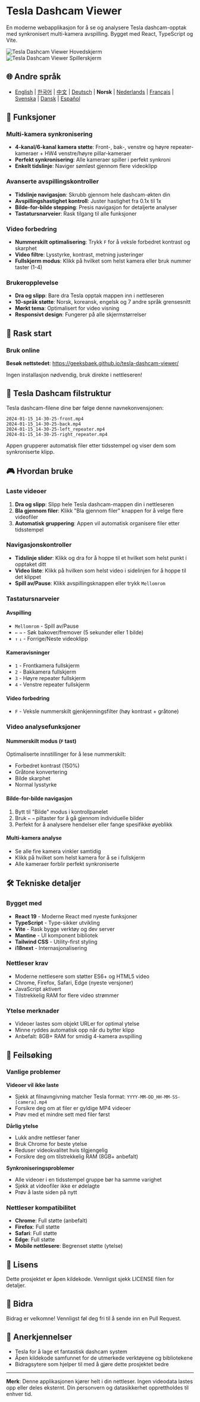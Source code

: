 # Tesla Dashcam Viewer

En moderne webapplikasjon for å se og analysere Tesla dashcam-opptak med synkronisert multi-kamera avspilling. Bygget med React, TypeScript og Vite.

![Tesla Dashcam Viewer Hovedskjerm](../images/screenshot-main.png)
![Tesla Dashcam Viewer Spillerskjerm](../images/screenshot-player.png)

## 🌐 Andre språk
- [English](docs/README.en.md) | [한국어](../README.md) | [中文](docs/README.zh.md) | [Deutsch](docs/README.de.md) | **Norsk** | [Nederlands](docs/README.nl.md) | [Français](docs/README.fr.md) | [Svenska](docs/README.sv.md) | [Dansk](docs/README.da.md) | [Español](docs/README.es.md)

## 🚗 Funksjoner

### Multi-kamera synkronisering
- **4-kanal/6-kanal kamera støtte**: Front-, bak-, venstre og høyre repeater-kameraer + HW4 venstre/høyre pillar-kameraer
- **Perfekt synkronisering**: Alle kameraer spiller i perfekt synkroni
- **Enkelt tidslinje**: Naviger sømløst gjennom flere videoklipp

### Avanserte avspillingskontroller
- **Tidslinje navigasjon**: Skrubb gjennom hele dashcam-økten din
- **Avspillingshastighet kontroll**: Juster hastighet fra 0.1x til 1x
- **Bilde-for-bilde stepping**: Presis navigasjon for detaljerte analyser
- **Tastatursnarveier**: Rask tilgang til alle funksjoner

### Video forbedring
- **Nummerskilt optimalisering**: Trykk `F` for å veksle forbedret kontrast og skarphet
- **Video filtre**: Lysstyrke, kontrast, metning justeringer
- **Fullskjerm modus**: Klikk på hvilket som helst kamera eller bruk nummer taster (1-4)

### Brukeropplevelse
- **Dra og slipp**: Bare dra Tesla opptak mappen inn i nettleseren
- **10-språk støtte**: Norsk, koreansk, engelsk og 7 andre språk grensesnitt
- **Mørkt tema**: Optimalisert for video visning
- **Responsivt design**: Fungerer på alle skjermstørrelser

## 🎯 Rask start

### Bruk online

**Besøk nettstedet**: https://geeksbaek.github.io/tesla-dashcam-viewer/

Ingen installasjon nødvendig, bruk direkte i nettleseren!

## 📁 Tesla Dashcam filstruktur

Tesla dashcam-filene dine bør følge denne navnekonvensjonen:
```
2024-01-15_14-30-25-front.mp4
2024-01-15_14-30-25-back.mp4
2024-01-15_14-30-25-left_repeater.mp4
2024-01-15_14-30-25-right_repeater.mp4
```

Appen grupperer automatisk filer etter tidsstempel og viser dem som synkroniserte klipp.

## 🎮 Hvordan bruke

### Laste videoer
1. **Dra og slipp**: Slipp hele Tesla dashcam-mappen din i nettleseren
2. **Bla gjennom filer**: Klikk "Bla gjennom filer" knappen for å velge flere videofiler
3. **Automatisk gruppering**: Appen vil automatisk organisere filer etter tidsstempel

### Navigasjonskontroller
- **Tidslinje slider**: Klikk og dra for å hoppe til et hvilket som helst punkt i opptaket ditt
- **Video liste**: Klikk på hvilken som helst video i sidelinjen for å hoppe til det klippet
- **Spill av/Pause**: Klikk avspillingsknappen eller trykk `Mellomrom`

### Tastatursnarveier

#### Avspilling
- `Mellomrom` - Spill av/Pause
- `←` `→` - Søk bakover/fremover (5 sekunder eller 1 bilde)
- `↑` `↓` - Forrige/Neste videoklipp

#### Kameravisninger
- `1` - Frontkamera fullskjerm
- `2` - Bakkamera fullskjerm
- `3` - Høyre repeater fullskjerm
- `4` - Venstre repeater fullskjerm

#### Video forbedring
- `F` - Veksle nummerskilt gjenkjenningsfilter (høy kontrast + gråtone)

### Video analysefunksjoner

#### Nummerskilt modus (`F` tast)
Optimaliserte innstillinger for å lese nummerskilt:
- Forbedret kontrast (150%)
- Gråtone konvertering
- Bilde skarphet
- Normal lysstyrke

#### Bilde-for-bilde navigasjon
1. Bytt til "Bilde" modus i kontrollpanelet
2. Bruk `←` `→` piltaster for å gå gjennom individuelle bilder
3. Perfekt for å analysere hendelser eller fange spesifikke øyeblikk

#### Multi-kamera analyse
- Se alle fire kamera vinkler samtidig
- Klikk på hvilket som helst kamera for å se i fullskjerm
- Alle kameraer forblir perfekt synkroniserte

## 🛠️ Tekniske detaljer

### Bygget med
- **React 19** - Moderne React med nyeste funksjoner
- **TypeScript** - Type-sikker utvikling
- **Vite** - Rask bygge verktøy og dev server
- **Mantine** - UI komponent bibliotek
- **Tailwind CSS** - Utility-first styling
- **i18next** - Internasjonalisering

### Nettleser krav
- Moderne nettlesere som støtter ES6+ og HTML5 video
- Chrome, Firefox, Safari, Edge (nyeste versjoner)
- JavaScript aktivert
- Tilstrekkelig RAM for flere video strømmer

### Ytelse merknader
- Videoer lastes som objekt URLer for optimal ytelse
- Minne ryddes automatisk opp når du bytter klipp
- Anbefalt: 8GB+ RAM for smidig 4-kamera avspilling

## 🐛 Feilsøking

### Vanlige problemer

**Videoer vil ikke laste**
- Sjekk at filnavngivning matcher Tesla format: `YYYY-MM-DD_HH-MM-SS-[camera].mp4`
- Forsikre deg om at filer er gyldige MP4 videoer
- Prøv med et mindre sett med filer først

**Dårlig ytelse**
- Lukk andre nettleser faner
- Bruk Chrome for beste ytelse
- Reduser videokvalitet hvis tilgjengelig
- Forsikre deg om tilstrekkelig RAM (8GB+ anbefalt)

**Synkroniseringsproblemer**
- Alle videoer i en tidsstempel gruppe bør ha samme varighet
- Sjekk at videofiler ikke er ødelagte
- Prøv å laste siden på nytt

### Nettleser kompatibilitet
- **Chrome**: Full støtte (anbefalt)
- **Firefox**: Full støtte
- **Safari**: Full støtte
- **Edge**: Full støtte
- **Mobile nettlesere**: Begrenset støtte (ytelse)

## 📄 Lisens

Dette prosjektet er åpen kildekode. Vennligst sjekk LICENSE filen for detaljer.

## 🤝 Bidra

Bidrag er velkomne! Vennligst føl deg fri til å sende inn en Pull Request.

## 🙏 Anerkjennelser

- Tesla for å lage et fantastisk dashcam system
- Åpen kildekode samfunnet for de utmerkede verktøyene og bibliotekene
- Bidragsytere som hjelper til med å gjøre dette prosjektet bedre

---

**Merk**: Denne applikasjonen kjører helt i din nettleser. Ingen videodata lastes opp eller deles eksternt. Din personvern og datasikkerhet opprettholdes til enhver tid.